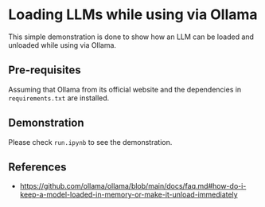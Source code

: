 # Loading LLMs while using via Ollama

This simple demonstration is done to show how an LLM can be loaded and unloaded while using via Ollama.  

## Pre-requisites

Assuming that Ollama from its official website and the dependencies in `requirements.txt` are installed.

## Demonstration

Please check `run.ipynb` to see the demonstration.

## References
- https://github.com/ollama/ollama/blob/main/docs/faq.md#how-do-i-keep-a-model-loaded-in-memory-or-make-it-unload-immediately